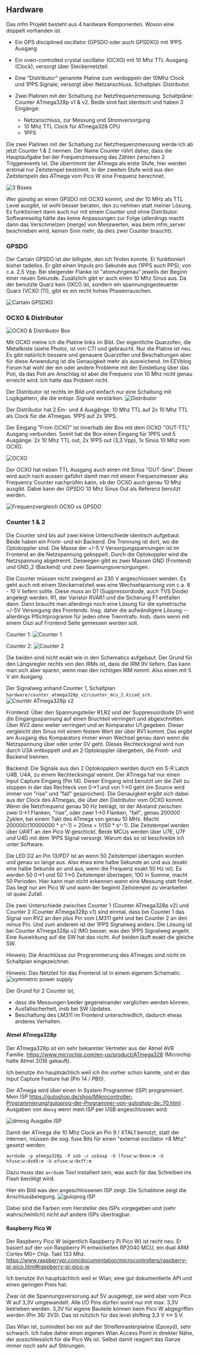 
## Hardware

Das mfm Projekt besteht aus 4 hardware Komponenten. Wovon eine doppelt vorhanden ist.

* Ein GPS disciplined oscillator (GPSDO oder auch GPSDXO) mit 1PPS Ausgang

* Ein oven-controlled crystal oscillator (OCXO) mit 10 Mhz TTL Ausgang (Clock), versorgt über Steckernetzteil.

* Eine "Distributor" genannte Platine zum verdoppeln der 10Mhz Clock und 1PPS Signale, versorgt über Netzanschluss. Schaltplan: Distributor.

* Zwei Platinen mit der Schaltung zur Netzfrequenzmessung. Schaltpläne: Counter ATmega328p v1 & v2. Beide sind fast identisch und haben 3 Eingänge:
  - Netzanschluss, zur Messung und Stromversorgung
  - 10 Mhz TTL Clock für ATmega328 CPU
  - 1PPS

Die zwei Platinen mit der Schaltung zur Netzfrequenzmessung werde ich ab jetzt Counter 1 & 2 nennen. Der Name Counter rührt daher, dass die Hauptaufgabe bei der Frequenzmessung das Zählen zwischen 2 Triggerevents ist. Die übernimmt der ATmega als erste Stufe, hier werden erstmal nur Zeitstempel bestimmt. In der zweiten Stufe wird aus den Zeitstempeln des ATmega vom Pico W eine Frequenz berechnet.

![3 Boxes](photos/mfm_boxes.jpeg "3 Boxes")

Wer günstig an einen GPSDO mit OCXO kommt, und der 10 MHz als TTL Level ausgibt, ist wohl besser beraten, den zu nehmen statt meiner Lösung. Es funktioniert dann auch nur mit einem Counter und ohne Distributor. Softwareseitig hätte das keine Anpassungen zur Folge (allerdings macht dann das Verschmelzen (merge) von Messwerten, was beim mfm_server beschrieben wird, keinen Sinn mehr, da dies zwei Counter braucht).


### GPSDO

Der Cartain GPSDO ist der billigste, den ich finden konnte. Er funktioniert bisher tadellos. Er gibt einen Impuls pro Sekunde aus (1PPS auch PPS), von c.a. 2,5 Vpp. Bei steigender Flanke ist "atomuhrgenau" jeweils der Beginn einer neuen Sekunde.
Zusätzlich gibt er auch einen 10 Mhz Sinus aus. Da der benutzte Quarz kein OXCO ist, sondern ein spannungsgesteuerter Quarz (VCXO (?)), gibt es ein recht hohes Phasenrauschen.

![Cartain GPSDXO](photos/gpsdxo.jpeg "Cartain GPSDXO")


### OCXO & Distributor


![OCXO & Distributor Box](photos/ocxo_distributor.jpeg "OCXO & Distributor Box")

Mit OCXO meine ich die Platine links im Bild.  Der eigentliche Quarzofen, die Metallkiste (siehe Photo), ist von CTI und gebraucht. Nur die Platine ist neu. Es gibt natürlich bessere und genauere Quarzöfen und Beschaltungen aber für diese Anwendung ist die Genauigkeit mehr als ausreichend. Im EEVblog Forum hat wohl der ein oder andere Probleme mit der Einstellung über das Poti, da das Poti am Anschlag ist aber die Frequenz von 10 Mhz nicht genau erreicht wird. Ich hatte das Problem nicht. 

Der Distributor ist rechts im Bild und einfach nur eine Schaltung mit Logikgattern, die die entspr. Signale verstärken.
![Distributor](hardware/distributor/distributor.png "Distributor")

Der Distributor hat 2 Ein- und 4 Ausgänge. 10 Mhz TTL auf 2x 10 Mhz TTL als Clock für die ATmegas. 1PPS auf 2x 1PPS.

Der Eingang "From OCXO" ist innerhalb der Box mit dem OCXO "OUT-TTL" Ausgang verbunden. Somit hat die Box einen Eingang für 1PPS und 5 Ausgänge:
2x 10 Mhz TTL out, 2x 1PPS out (3,3 Vpp), 1x Sinus 10 Mhz vom OCXO.

![OCXO](photos/china_ocxo.jpeg "OCXO")

Der OCXO hat neben TTL Ausgang auch einen mit Sinus "OUT-Sine". Dieser wird auch nach aussen geführt damit man mit einem Frequenzmesser aka Frequency Counter nachprüfen kann, ob der OCXO auch genau 10 Mhz ausgibt. Dabei kann der GPSDO 10 Mhz Sinus Out als Referenz benutzt werden.

![Frequenzvergleich OCXO vs GPSDO](photos/freq_check.jpeg "Frequenzvergleich OCXO vs GPSDO")

### Counter 1 & 2

Die Counter sind bis auf zwei kleine Unterschiede identisch aufgebaut. Beide haben ein Front- und ein Backend. Die Trennung ist dort, wo die Optokoppler sind. Die Masse der +/-5 V Versorgungspannungen ist im Frontend an die Netzspannung gekoppelt. Durch die Optokoppler wird die Netzspannung abgetrennt. Deswegen gibt es zwei Massen GND (Frontend) und GND_2 (Backend) und zwei Spannungsversorgungen.

Die Counter müssen nicht zwingend an 230 V angeschlossen werden. Es geht auch mit einem Steckernetzteil was eine Wechselspannung von c.a. 8 - 10 V liefern sollte. Diese muss an D1 (Suppressordiode, auch TVS Diode) angelegt werden. R1, der Varistor RVAR1 und die Sicherung F1 entfallen dann. Dann braucht man allerdings noch eine Lösung für die symetrische +/-5V Versorgung des Frontends. Insg. daher die aufwändigere Lösung --allerdings Pflichtprogramm für jeden ohne Trenntrafo. Insb. dann wenn mit einem Oszi auf Frontend Seite gemessen werden soll.

Counter 1:
![Counter 1](photos/counter_1.jpeg "Counter 1")

Counter 2:
![Counter 2](photos/counter_2.jpeg "Counter 2")

Die beiden sind nicht exakt wie in den Schematics aufgebaut. Der Grund für den Längsregler rechts von den IRMs ist, dass die IRM 9V liefern. Das kann man sich aber sparen, wenn man den richtigen IRM nimmt. Also einen mit 5 V am Ausgang.

Der Signalweg anhand Counter 1, Schaltplan `hardware/counter_atmega328p_v2/counter_mcu_2.kicad_sch`.
![Counter ATmega328p v2](hardware/counter_atmega328p_v2/counter_atmega328p_v2.png "Counter ATmega328p v2")


Frontend:
Über den Spannungsteiler R1,R2 und der Suppressordiode D1 wird die Eingangsspannung auf einen Bruchteil verringert und abgeschnitten. Über RV2 dann weiter verringert und an Komparator U1 gegeben. Dieser vergleicht den Sinus mit einem festem Wert der über RV1 kommt. Das ergibt am Ausgang des Komparators immer einen Wechsel genau dann wenn die Netzspannung über oder unter 0V geht. Dieses Rechtecksignal wird nun durch U3A entkoppelt und an 2 Optokoppler übergeben, die Front- und Backend trennen. 

Backend:
Die Signale aus den 2 Optokopplern werden durch ein S-R Latch U4B, U4A, zu einem Rechtecksingal vereint. Der ATmega hat nur einen Input Capture Eingang (Pin 14). Dieser Eingang wird benutzt um die Zeit zu stoppen in der das Rechteck von 0->1 und von 1->0 geht (im Source wird immer von "rise" und "fall" gesprochen). Die Genauigkeit ergibt sich dabei aus der Clock des ATmegas, die über den Distributor vom OCXO kommt. Wenn die Netzfrequenz genau 50 Hz beträgt, ist der Abstand zwischen zwei 0->1 Flanken, "rise", oder zwei 1->0 Flanken, "fall", genau 200000 Zyklen, bei einem Takt des ATmega von genau 10 MHz. Macht 200000/(10000000 * s^-1) = 20ms = 1/(50 * s^-1). Die Zeitstempel werden über UART an den Pico W geschickt. Beide MCUs werden über U7E, U7F und U4D mit dem 1PPS Signal versorgt. Warum das so ist beschreibe ich unter Software.

Die LED D2 an Pin 13/PD7 ist an wenn 50 Zeitstempel übertagen wurden und genau so lange aus. Also etwa eine halbe Sekunde an und aus (exakt eine halbe Sekunde an und aus, wenn die Frequenz exakt 50 Hz ist). Es werden 50 0->1 und 50 1->0 Zeitstempel übertagen, 100 in Summe, macht 50 Perioden. Hier kann man nicht erkennen _wann_ eine Messung statt findet. Das liegt nur am Pico W und wann der beginnt Zeitstempel zu verarbeiten ist quasi Zufall. 

Die zwei Unterschiede zwischen Counter 1 (Counter ATmega328p v2) und Counter 2 (Counter ATmega328p v1) sind einmal, dass bei Counter 1 das Signal von RV2 an den _plus_ Pin vom LM311 geht und bei Counter 2 an den _minus_ Pin. Und zum anderem ist der 1PPS Signalweg anders. Die Lösung ist bei Counter ATmega328p v2 IMO besser, was den 1PPS Signalweg angeht. Eine Auswirkung auf die SW hat das nicht. Auf beiden läuft exakt die gleiche SW.

Hinweis: Die Anschlüsse zur Programmierung des ATmegas sind _nicht_ im Schaltplan eingezeichnet.

Hinweis: Das Netzteil für das Frontend ist in einem eigenem Schematic.
![symmetric power supply](hardware/counter_ps/counter_ps.png "Counter PS")

Der Grund für 2 Counter ist,
* dass die Messungen beider gegeneinander verglichen werden können.
* Ausfallsicherheit, insb bei SW Updates.
* Beschaltung des LM311 im Frontend unterschiedlich, dadurch etwas anderes Verhalten.


#### Atmel ATmega328p

Der ATmega328p ist ein sehr bekannter Vertreter aus der Atmel AVR Familie. https://www.microchip.com/en-us/product/ATmega328
(Microchip hatte Atmel 2016 gekauft).

Ich benutze ihn hauptsächlich weil ich ihn vorher schon kannte, und er das Input Capture Feature hat (Pin 14 / PB0).  

Der ATmega wird über einen In System Programmer (ISP) programmiert. Mein ISP https://guloshop.de/shop/Mikrocontroller-Programmierung/guloprog-der-Programmer-von-guloshop-de::70.html .
Ausgaben von `dmesg` wenn mein ISP per USB angeschlossen wird:

![dmesg Ausgabe ISP](photos/isp_dmesg.png "dmesg ISP")


Damit der ATmega die 10 Mhz Clock an Pin 9 / XTAL1 benutzt, statt der internen, müssen die sog. fuse Bits für einen "external oscillator >8 Mhz" gesetzt werden:
```
avrdude -p atmega328p -P usb -c usbasp -U lfuse:w:0xee:m -U hfuse:w:0xd9:m -U efuse:w:0xff:m
```

Dazu muss das `avrdude` Tool installiert sein, was auch für das Schreiben ins Flash benötigt wird.

Hier ein Bild was den angeschlossenen ISP zeigt. Die Schablone zeigt die Anschlussbelegung.
![guloprog ISP](photos/guloprog_isp.jpeg "guloprog ISP")

Dabei sind die Farben vom Hersteller des ISPs vorgegeben und (sehr wahrscheinlich) nicht auf andere ISPs übertragbar.


#### Raspberry Pico W

Der Raspberry Pico W (eigentlich Raspberry Pi Pico W) ist recht neu. Er basiert auf der von Raspberry Pi entwickelten RP2040 MCU, ein dual ARM Cortex M0+ Chip. Takt 133 Mhz.
https://www.raspberrypi.com/documentation/microcontrollers/raspberry-pi-pico.html#raspberry-pi-pico-w

Ich benutze ihn hauptsächlich weil er Wlan, eine gut dokumentierte API und einen geringen Preis hat.

Zwar ist die Spannungsversorung auf 5V ausgelegt, sie wird aber vom Pico W auf 3,3V umgewandelt. Alle I/O Pins dürfen somit nur mit max. 3,3V betrieben werden. 3,3V für eigene Bauteile können beim Pico W abgegriffen werden (Pin 36/ 3V3). Das ist nützlich für das level shifting 3,3 V <-> 5 V.

Das Wlan ist, zumindest bei mir auf der Streifenrasterplatine (Epoxyd), sehr schwach. Ich habe daher einen eigenen Wlan Access Point in direkter Nähe, der ausschliesslich für die Pico Ws ist. Selbst damit reagiert das Ganze immer noch sehr auf Störungen.

